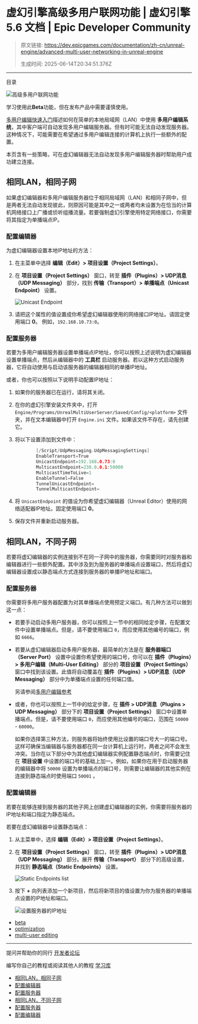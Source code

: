 # 虚幻引擎高级多用户联网功能 | 虚幻引擎 5.6 文档 | Epic Developer Community

> 原文链接: https://dev.epicgames.com/documentation/zh-cn/unreal-engine/advanced-multi-user-networking-in-unreal-engine
> 
> 生成时间: 2025-06-14T20:34:51.376Z

---

目录

![高级多用户联网功能](https://dev.epicgames.com/community/api/documentation/image/abb16509-7931-4fd8-a475-40fa33e4db46?resizing_type=fill&width=1920&height=335)

学习使用此**Beta**功能，但在发布产品中需要谨慎使用。

[多用户编辑快速入门](/documentation/zh-cn/unreal-engine/getting-started-with-multi-user-editing-in-unreal-engine)描述如何在简单的本地局域网（LAN）中使用 **多用户编辑系统**，其中客户端可自动发现多用户编辑服务器。但有时可能无法自动发现服务器。这种情况下，可能需要在希望通过多用户编辑连接的计算机上执行一些额外的配置。

本页含有一些策略，可在虚幻编辑器无法自动发现多用户编辑服务器时帮助用户成功建立连接。

## 相同LAN，相同子网

如果虚幻编辑器和多用户编辑服务器位于相同局域网（LAN）和相同子网中，但是两者无法自动发现彼此，则原因可能是其中之一或两者均未设置为在恰当的计算机网络接口上广播或侦听组播流量。若要强制虚幻引擎使用特定网络接口，你需要将其指定为单播端点IP。

### 配置编辑器

为虚幻编辑器设置本地IP地址的方法：

1.  在主菜单中选择 **编辑（Edit）> 项目设置（Project Settings）**。
    
2.  在 **项目设置（Project Settings）** 窗口，转至 **插件（Plugins）> UDP消息（UDP Messaging）** 部分，找到 **传输（Transport）> 单播端点（Unicast Endpoint）** 设置。
    
    ![Unicast Endpoint](https://d1iv7db44yhgxn.cloudfront.net/documentation/images/a07a6e90-8eb0-45cd-9a93-29dfe0a4ece9/01-multiuserediting-network-unicastendpoint.png "Unicast Endpoint")
3.  请把这个属性的值设置成你希望虚幻编辑器使用的网络接口IP地址。请固定使用端口 **0**。 例如，`192.168.10.73:0`。
    

### 配置服务器

若要为多用户编辑服务器设置单播端点IP地址，你可以按照上述说明为虚幻编辑器设置单播端点，然后从编辑器中的 **工具栏** 启动服务器。若以这种方式启动服务器，它将自动使用与启动该服务器的编辑器相同的单播IP地址。

或者，你也可以按照以下说明手动配置IP地址：

1.  如果你的服务器已在运行，请将其关闭。
    
2.  在你的虚幻引擎安装文件夹中，打开 `Engine/Programs/UnrealMultiUserServer/Saved/Config/<platform>` 文件夹，并在文本编辑器中打开 `Engine.ini` 文件。如果该文件不存在，请先创建它。
    
3.  将以下设置添加到文件中：
    
    ```cpp
            [/Script/UdpMessaging.UdpMessagingSettings]
            EnableTransport=True
            UnicastEndpoint=192.168.0.73:0
            MulticastEndpoint=230.0.0.1:50000
            MulticastTimeToLive=1
            EnableTunnel=False
            TunnelUnicastEndpoint=
            TunnelMulticastEndpoint=
    ```
    
4.  将 `UnicastEndpoint` 的值设为你希望虚幻编辑器（Unreal Editor）使用的网络适配器IP地址。固定使用端口 **0**。
    
5.  保存文件并重新启动服务器。
    

## 相同LAN，不同子网

若要将虚幻编辑器的实例连接到不在同一子网中的服务器，你需要同时对服务器和编辑器进行一些额外配置。其中涉及到为服务器的单播端点设置端口，然后将虚幻编辑器设置成以静态端点方式连接到服务器的单播IP地址和端口。

### 配置服务器

你需要将多用户服务器配置为对其单播端点使用预定义端口。有几种方法可以做到这一点：

-   若要手动启动多用户服务器，你可以按照上一节中的相同给定步骤，在配置文件中设置单播端点。但是，请不要使用端口 `0`，而应使用其他编号的端口，例如 `6666`。
    
-   若要从虚幻编辑器启动多用户服务器，最简单的方法是在 **服务器端口（Server Port）** 设置中设置你希望使用的端口号，你可以在 **插件（Plugins）> 多用户编辑（Multi-User Editing）** 部分的 **项目设置（Project Settings）** 窗口中找到该设置。此值将自动覆盖在 **插件（Plugins）> UDP消息（UDP Messaging）** 部分中为单播端点设置的任何端口值。
    
    另请参阅[多用户编辑参考](/documentation/zh-cn/unreal-engine/multi-user-editing-reference-for-unreal-engine#multi-usereditingsettings)
    
-   或者，你也可以按照上一节中的给定步骤，在 **插件 > UDP消息（Plugins > UDP Messaging）** 部分下的 **项目设置（Project Settings）** 窗口中设置单播端点。但是，请不要使用端口 `0`，而应使用其他编号的端口，范围在 `50000` - `60000`。
    
    如果你选择第三种方法，则服务器将始终使用比设置的端口号大一的端口号。这样可确保当编辑器与服务器都在同一台计算机上运行时，两者之间不会发生冲突。当你在以下部分中为其他虚幻编辑器实例配置静态端点时，你需要记住在 **项目设置** 中设置的端口号的基础上加一。例如，如果你在用于启动服务器的编辑器中将 `50000` 设置为单播端点的端口号，则需要让编辑器的其他实例在连接到静态端点时使用端口 `50001` 。
    

### 配置编辑器

若要在能够连接到服务器的其他子网上创建虚幻编辑器的实例，你需要将服务器的IP地址和端口指定为静态端点。

若要在虚幻编辑器中设置静态端点：

1.  从主菜单中，选择 **编辑（Edit）> 项目设置（Project Settings）**。
    
2.  在 **项目设置（Project Settings）** 窗口，转至 **插件（Plugins）> UDP消息（UDP Messaging）** 部分。展开 **传输（Transport）** 部分下的高级设置，并找到 **静态端点（Static Endpoints）** 设置。
    
    ![Static Endpoints list](https://d1iv7db44yhgxn.cloudfront.net/documentation/images/e186e8d9-ee42-4c0d-b15b-a407c1c17c55/02-multiuserediting-network-staticendpoints.png "Static Endpoints list")
3.  按下 **+** 向列表添加一个新项目，然后将新项目的值设置为你为服务器的单播端点设置的IP地址和端口。
    
    ![设置服务器的IP地址](https://d1iv7db44yhgxn.cloudfront.net/documentation/images/a80fb14e-2d67-4492-82c4-22483a59590a/03-multiuserediting-network-staticendpoints-added.png "Set the server's IP address")

-   [beta](https://dev.epicgames.com/community/search?query=beta)
-   [optimization](https://dev.epicgames.com/community/search?query=optimization)
-   [multi-user editing](https://dev.epicgames.com/community/search?query=multi-user%20editing)

* * *

提问并帮助你的同行 [开发者论坛](https://forums.unrealengine.com/categories?tag=unreal-engine)

编写你自己的教程或阅读其他人的教程 [学习库](https://dev.epicgames.com/community/unreal-engine/learning)

-   [相同LAN，相同子网](/documentation/zh-cn/unreal-engine/advanced-multi-user-networking-in-unreal-engine#%E7%9B%B8%E5%90%8Clan%EF%BC%8C%E7%9B%B8%E5%90%8C%E5%AD%90%E7%BD%91)
-   [配置编辑器](/documentation/zh-cn/unreal-engine/advanced-multi-user-networking-in-unreal-engine#%E9%85%8D%E7%BD%AE%E7%BC%96%E8%BE%91%E5%99%A8)
-   [配置服务器](/documentation/zh-cn/unreal-engine/advanced-multi-user-networking-in-unreal-engine#%E9%85%8D%E7%BD%AE%E6%9C%8D%E5%8A%A1%E5%99%A8)
-   [相同LAN，不同子网](/documentation/zh-cn/unreal-engine/advanced-multi-user-networking-in-unreal-engine#%E7%9B%B8%E5%90%8Clan%EF%BC%8C%E4%B8%8D%E5%90%8C%E5%AD%90%E7%BD%91)
-   [配置服务器](/documentation/zh-cn/unreal-engine/advanced-multi-user-networking-in-unreal-engine#%E9%85%8D%E7%BD%AE%E6%9C%8D%E5%8A%A1%E5%99%A8-2)
-   [配置编辑器](/documentation/zh-cn/unreal-engine/advanced-multi-user-networking-in-unreal-engine#%E9%85%8D%E7%BD%AE%E7%BC%96%E8%BE%91%E5%99%A8-2)